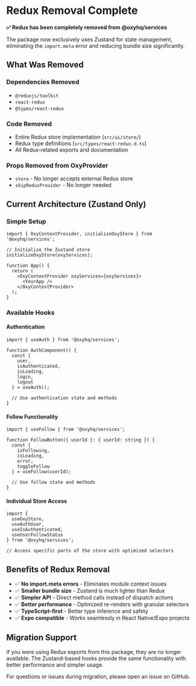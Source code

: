 # Redux Removal Complete

**✅ Redux has been completely removed from @oxyhq/services**

The package now exclusively uses Zustand for state management, eliminating the `import.meta` error and reducing bundle size significantly.

## What Was Removed

### Dependencies Removed
- `@reduxjs/toolkit`
- `react-redux`
- `@types/react-redux`

### Code Removed
- Entire Redux store implementation (`src/ui/store/`)
- Redux type definitions (`src/types/react-redux.d.ts`)
- All Redux-related exports and documentation

### Props Removed from OxyProvider
- `store` - No longer accepts external Redux store
- `skipReduxProvider` - No longer needed

## Current Architecture (Zustand Only)

### Simple Setup

```tsx
import { OxyContextProvider, initializeOxyStore } from '@oxyhq/services';

// Initialize the Zustand store
initializeOxyStore(oxyServices);

function App() {
  return (
    <OxyContextProvider oxyServices={oxyServices}>
      <YourApp />
    </OxyContextProvider>
  );
}
```

### Available Hooks

#### Authentication
```tsx
import { useAuth } from '@oxyhq/services';

function AuthComponent() {
  const { 
    user, 
    isAuthenticated, 
    isLoading, 
    login, 
    logout 
  } = useAuth();

  // Use authentication state and methods
}
```

#### Follow Functionality
```tsx
import { useFollow } from '@oxyhq/services';

function FollowButton({ userId }: { userId: string }) {
  const { 
    isFollowing, 
    isLoading, 
    error, 
    toggleFollow 
  } = useFollow(userId);

  // Use follow state and methods
}
```

#### Individual Store Access
```tsx
import { 
  useOxyStore,
  useAuthUser,
  useIsAuthenticated,
  useUserFollowStatus 
} from '@oxyhq/services';

// Access specific parts of the store with optimized selectors
```

## Benefits of Redux Removal

- ✅ **No import.meta errors** - Eliminates module context issues
- ✅ **Smaller bundle size** - Zustand is much lighter than Redux
- ✅ **Simpler API** - Direct method calls instead of dispatch actions
- ✅ **Better performance** - Optimized re-renders with granular selectors
- ✅ **TypeScript-first** - Better type inference and safety
- ✅ **Expo compatible** - Works seamlessly in React Native/Expo projects

## Migration Support

If you were using Redux exports from this package, they are no longer available. The Zustand-based hooks provide the same functionality with better performance and simpler usage.

For questions or issues during migration, please open an issue on GitHub.